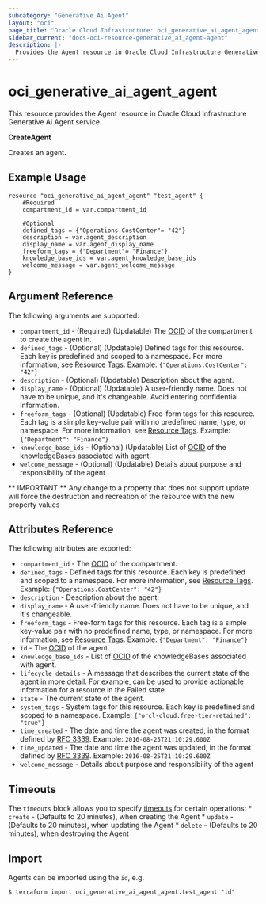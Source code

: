 ```yaml
---
subcategory: "Generative Ai Agent"
layout: "oci"
page_title: "Oracle Cloud Infrastructure: oci_generative_ai_agent_agent"
sidebar_current: "docs-oci-resource-generative_ai_agent-agent"
description: |-
  Provides the Agent resource in Oracle Cloud Infrastructure Generative Ai Agent service
---
```


# oci_generative_ai_agent_agent
This resource provides the Agent resource in Oracle Cloud Infrastructure Generative Ai Agent service.

**CreateAgent**

Creates an agent.


## Example Usage

```hcl
resource "oci_generative_ai_agent_agent" "test_agent" {
	#Required
	compartment_id = var.compartment_id

	#Optional
	defined_tags = {"Operations.CostCenter"= "42"}
	description = var.agent_description
	display_name = var.agent_display_name
	freeform_tags = {"Department"= "Finance"}
	knowledge_base_ids = var.agent_knowledge_base_ids
	welcome_message = var.agent_welcome_message
}
```

## Argument Reference

The following arguments are supported:

* `compartment_id` - (Required) (Updatable) The [OCID](https://docs.cloud.oracle.com/iaas/Content/General/Concepts/identifiers.htm) of the compartment to create the agent in. 
* `defined_tags` - (Optional) (Updatable) Defined tags for this resource. Each key is predefined and scoped to a namespace. For more information, see [Resource Tags](https://docs.cloud.oracle.com/iaas/Content/General/Concepts/resourcetags.htm).  Example: `{"Operations.CostCenter": "42"}` 
* `description` - (Optional) (Updatable) Description about the agent.
* `display_name` - (Optional) (Updatable) A user-friendly name. Does not have to be unique, and it's changeable. Avoid entering confidential information.
* `freeform_tags` - (Optional) (Updatable) Free-form tags for this resource. Each tag is a simple key-value pair with no predefined name, type, or namespace. For more information, see [Resource Tags](https://docs.cloud.oracle.com/iaas/Content/General/Concepts/resourcetags.htm).  Example: `{"Department": "Finance"}` 
* `knowledge_base_ids` - (Optional) (Updatable) List of [OCID](https://docs.cloud.oracle.com/iaas/Content/General/Concepts/identifiers.htm) of the knowledgeBases associated with agent.
* `welcome_message` - (Optional) (Updatable) Details about purpose and responsibility of the agent


** IMPORTANT **
Any change to a property that does not support update will force the destruction and recreation of the resource with the new property values

## Attributes Reference

The following attributes are exported:

* `compartment_id` - The [OCID](https://docs.cloud.oracle.com/iaas/Content/General/Concepts/identifiers.htm) of the compartment.
* `defined_tags` - Defined tags for this resource. Each key is predefined and scoped to a namespace. For more information, see [Resource Tags](https://docs.cloud.oracle.com/iaas/Content/General/Concepts/resourcetags.htm).  Example: `{"Operations.CostCenter": "42"}` 
* `description` - Description about the agent.
* `display_name` - A user-friendly name. Does not have to be unique, and it's changeable.
* `freeform_tags` - Free-form tags for this resource. Each tag is a simple key-value pair with no predefined name, type, or namespace. For more information, see [Resource Tags](https://docs.cloud.oracle.com/iaas/Content/General/Concepts/resourcetags.htm).  Example: `{"Department": "Finance"}` 
* `id` - The [OCID](https://docs.cloud.oracle.com/iaas/Content/General/Concepts/identifiers.htm) of the agent.
* `knowledge_base_ids` - List of [OCID](https://docs.cloud.oracle.com/iaas/Content/General/Concepts/identifiers.htm) of the knowledgeBases associated with agent.
* `lifecycle_details` - A message that describes the current state of the agent in more detail. For example, can be used to provide actionable information for a resource in the Failed state. 
* `state` - The current state of the agent.
* `system_tags` - System tags for this resource. Each key is predefined and scoped to a namespace.  Example: `{"orcl-cloud.free-tier-retained": "true"}` 
* `time_created` - The date and time the agent was created, in the format defined by [RFC 3339](https://tools.ietf.org/html/rfc3339).  Example: `2016-08-25T21:10:29.600Z` 
* `time_updated` - The date and time the agent was updated, in the format defined by [RFC 3339](https://tools.ietf.org/html/rfc3339).  Example: `2016-08-25T21:10:29.600Z` 
* `welcome_message` - Details about purpose and responsibility of the agent

## Timeouts

The `timeouts` block allows you to specify [timeouts](https://registry.terraform.io/providers/oracle/oci/latest/docs/guides/changing_timeouts) for certain operations:
	* `create` - (Defaults to 20 minutes), when creating the Agent
	* `update` - (Defaults to 20 minutes), when updating the Agent
	* `delete` - (Defaults to 20 minutes), when destroying the Agent


## Import

Agents can be imported using the `id`, e.g.

```
$ terraform import oci_generative_ai_agent_agent.test_agent "id"
```


